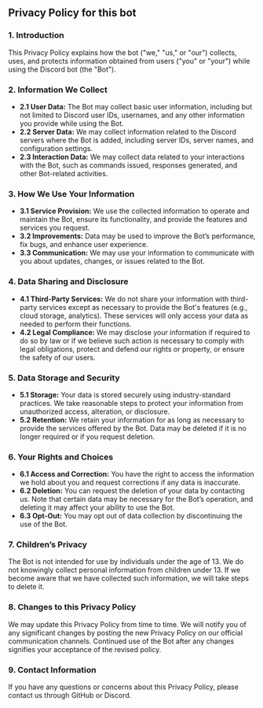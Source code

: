 ## Privacy Policy for this bot

### 1. Introduction
This Privacy Policy explains how the bot ("we," "us," or "our") collects, uses, and protects information obtained from users ("you" or "your") while using the Discord bot (the "Bot").

### 2. Information We Collect
- **2.1 User Data:** The Bot may collect basic user information, including but not limited to Discord user IDs, usernames, and any other information you provide while using the Bot.
- **2.2 Server Data:** We may collect information related to the Discord servers where the Bot is added, including server IDs, server names, and configuration settings.
- **2.3 Interaction Data:** We may collect data related to your interactions with the Bot, such as commands issued, responses generated, and other Bot-related activities.

### 3. How We Use Your Information
- **3.1 Service Provision:** We use the collected information to operate and maintain the Bot, ensure its functionality, and provide the features and services you request.
- **3.2 Improvements:** Data may be used to improve the Bot’s performance, fix bugs, and enhance user experience.
- **3.3 Communication:** We may use your information to communicate with you about updates, changes, or issues related to the Bot.

### 4. Data Sharing and Disclosure
- **4.1 Third-Party Services:** We do not share your information with third-party services except as necessary to provide the Bot's features (e.g., cloud storage, analytics). These services will only access your data as needed to perform their functions.
- **4.2 Legal Compliance:** We may disclose your information if required to do so by law or if we believe such action is necessary to comply with legal obligations, protect and defend our rights or property, or ensure the safety of our users.

### 5. Data Storage and Security
- **5.1 Storage:** Your data is stored securely using industry-standard practices. We take reasonable steps to protect your information from unauthorized access, alteration, or disclosure.
- **5.2 Retention:** We retain your information for as long as necessary to provide the services offered by the Bot. Data may be deleted if it is no longer required or if you request deletion.

### 6. Your Rights and Choices
- **6.1 Access and Correction:** You have the right to access the information we hold about you and request corrections if any data is inaccurate.
- **6.2 Deletion:** You can request the deletion of your data by contacting us. Note that certain data may be necessary for the Bot’s operation, and deleting it may affect your ability to use the Bot.
- **6.3 Opt-Out:** You may opt out of data collection by discontinuing the use of the Bot.

### 7. Children’s Privacy
The Bot is not intended for use by individuals under the age of 13. We do not knowingly collect personal information from children under 13. If we become aware that we have collected such information, we will take steps to delete it.

### 8. Changes to this Privacy Policy
We may update this Privacy Policy from time to time. We will notify you of any significant changes by posting the new Privacy Policy on our official communication channels. Continued use of the Bot after any changes signifies your acceptance of the revised policy.

### 9. Contact Information
If you have any questions or concerns about this Privacy Policy, please contact us through GitHub or Discord.
